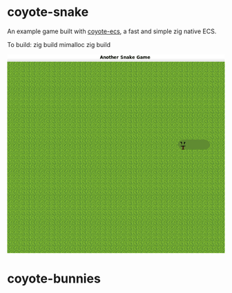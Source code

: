 # coyote-snake
An example game built with [coyote-ecs](https://github.com/linuxy/coyote-ecs), a fast and simple zig native ECS.

To build:
zig build mimalloc
zig build

![Snake](<https://github.com/linuxy/coyote-snake/blob/main/assets/snake.gif> "snake!")
# coyote-bunnies
